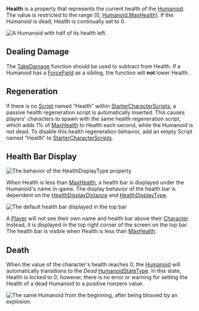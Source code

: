 **Health** is a property that represents the current health of the [Humanoid](https://developer.roblox.com/en-us/api-reference/class/Humanoid). The value is restricted to the range \[0, [Humanoid.MaxHealth](https://developer.roblox.com/en-us/api-reference/property/Humanoid/MaxHealth)\]. If the Humanoid is dead, Health is continually set to 0.

![A Humanoid with half of its health left.](https://developer.roblox.com/assets/blt1c35a737d3dcdb25/Half-Health.png)

Dealing Damage
--------------

The [TakeDamage](https://developer.roblox.com/en-us/api-reference/function/Humanoid/TakeDamage) function should be used to subtract from Health. If a Humanoid has a [ForceField](https://developer.roblox.com/en-us/api-reference/class/ForceField) as a sibling, the function will **not** lower Health.

Regeneration
------------

If there is no [Script](https://developer.roblox.com/en-us/api-reference/class/Script) named “Health” within [StarterCharacterScripts](https://developer.roblox.com/en-us/api-reference/class/StarterCharacterScripts), a passive health regeneration script is automatically inserted. This causes players' characters to spawn with the same health regeneration script, which adds 1% of [MaxHealth](https://developer.roblox.com/en-us/api-reference/property/Humanoid/MaxHealth) to Health each second, while the Humanoid is not dead. To disable this health regeneration behavior, add an empty Script named “Health” to [StarterCharacterScripts](https://developer.roblox.com/en-us/api-reference/class/StarterCharacterScripts).

Health Bar Display
------------------

![The behavior of the HealthDisplayType property](https://developer.roblox.com/assets/blt25d44cecfd3e9e09/HealthDisplayType.gif)

When Health is less than [MaxHealth](https://developer.roblox.com/en-us/api-reference/property/Humanoid/MaxHealth), a health bar is displayed under the Humanoid's name in-game. The display behavior of the health bar is dependent on the [HealthDisplayDistance](https://developer.roblox.com/en-us/api-reference/property/Humanoid/HealthDisplayDistance) and [HealthDisplayType](https://developer.roblox.com/en-us/api-reference/property/Humanoid/HealthDisplayType).

![The default health bar displayed in the top bar](https://developer.roblox.com/assets/blt081a90d0f606c745/CoreGuiHealth.png)

A [Player](https://developer.roblox.com/en-us/api-reference/class/Player) will not see their own name and health bar above their [Character](https://developer.roblox.com/en-us/api-reference/property/Player/Character). Instead, it is displayed in the top right corner of the screen on the top bar. The health bar is visible when Health is less than [MaxHealth](https://developer.roblox.com/en-us/api-reference/property/Humanoid/MaxHealth).

Death
-----

When the value of the character's health reaches 0, the [Humanoid](https://developer.roblox.com/en-us/api-reference/class/Humanoid) will automatically transitions to the _Dead_ [HumanoidStateType](https://developer.roblox.com/en-us/api-reference/enum/HumanoidStateType). In this state, Health is locked to 0; however, there is no error or warning for setting the Health of a dead Humanoid to a positive nonzero value.

![The same Humanoid from the beginning, after being bloxxed by an explosion.](https://developer.roblox.com/assets/blt9978f529dfcc80e6/Ooof.png)